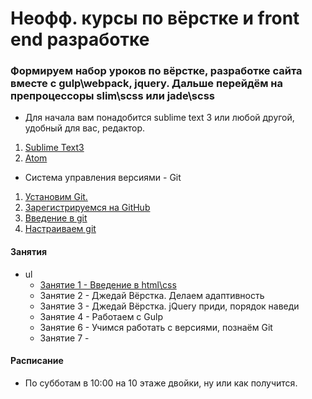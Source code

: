 # Неофф. курсы по вёрстке и front end разработке
### Формируем набор уроков по вёрстке, разработке сайта вместе с gulp\webpack, jquery. Дальше перейдём на препроцессоры slim\scss или jade\scss

- Для начала вам понадобится sublime text 3 или любой другой, удобный для вас, редактор.

1. [Sublime Text3](http://www.sublimetext.com/3)
2. [Atom](https://atom.io/)
- Система управления версиями - Git
1. [Установим Git.](https://git-scm.com/download)
2. [Зарегистрируемся на GitHub](https://github.com)
3. [Введение в git](https://git-scm.com/book/ru/v1/%D0%92%D0%B2%D0%B5%D0%B4%D0%B5%D0%BD%D0%B8%D0%B5)
4. [Настраиваем git](https://git-scm.com/book/ru/v1/%D0%92%D0%B2%D0%B5%D0%B4%D0%B5%D0%BD%D0%B8%D0%B5-%D0%9F%D0%B5%D1%80%D0%B2%D0%BE%D0%BD%D0%B0%D1%87%D0%B0%D0%BB%D1%8C%D0%BD%D0%B0%D1%8F-%D0%BD%D0%B0%D1%81%D1%82%D1%80%D0%BE%D0%B9%D0%BA%D0%B0-Git)

#### Занятия
+ ul
  * [Занятие 1 - Введение в html\css](https://github.com/fedorrychkov/frontendlessons/tree/master/lesson_1)
  * Занятие 2 - Джедай Вёрстка. Делаем адаптивность
  * Занятие 3 - Джедай Вёрстка. jQuery приди, порядок наведи
  * Занятие 4 - Работаем с Gulp
  * Занятие 6 - Учимся работать с версиями, познаём Git
  * Занятие 7 - 

#### Расписание
 - По субботам в 10:00 на 10 этаже двойки, ну или как получится.